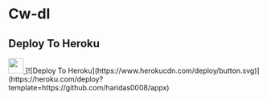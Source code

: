 # Cw-dl

## Deploy To Heroku

<a href="https://heroku.com/deploy?templatehttps://github.com/haridas008/Appx">
     <img height="30px" src="https://img.shields.io/badge/Deploy%20To%20Heroku-blueviolet?style=for-the-badge&logo=heroku">
  </a>
[![Deploy To Heroku](https://www.herokucdn.com/deploy/button.svg)](https://heroku.com/deploy?template=https://github.com/haridas0008/appx)
